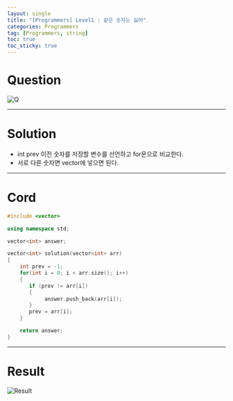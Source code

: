 ```yaml
---
layout: single
title: "[Programmers] Level1 : 같은 숫자는 싫어"
categories: Programmers
tag: [Programmers, string]
toc: true
toc_sticky: true
---
```


# Question
![Q](https://user-images.githubusercontent.com/97664446/188179029-3a2d97c5-3ba7-4581-a028-feb12f83ff33.PNG)

***

# Solution
- int prev 이전 숫자를 저장할 변수를 선언하고 for문으로 비교한다.
- 서로 다른 숫자면 vector에 넣으면 된다.

***

# Cord
```c++
#include <vector>

using namespace std;

vector<int> answer;

vector<int> solution(vector<int> arr) 
{   
    int prev = -1;
    for(int i = 0; i < arr.size(); i++)
    {
       if (prev != arr[i])
       {             
            answer.push_back(arr[i]);
       }
       prev = arr[i];
    }

    return answer;
}
```

***

# Result
![Result](https://user-images.githubusercontent.com/97664446/188179463-7964c066-4e77-4cd9-9c8b-6fe549c3abbe.PNG)

